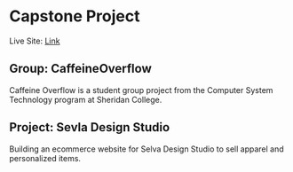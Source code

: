 # Capstone Project
Live Site: [Link](https://caffeineoverflow.azurewebsites.net/)

## Group: CaffeineOverflow
Caffeine Overflow is a student group project from the Computer System Technology program at Sheridan College.

## Project: Sevla Design Studio
Building an ecommerce website for Selva Design Studio to sell apparel and personalized items.
